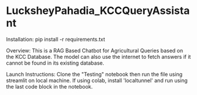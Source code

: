 # LucksheyPahadia_KCCQueryAssistant

Installation: pip install -r requirements.txt

Overview: This is a RAG Based Chatbot for Agricultural Queries based on the KCC Database. The model can also use the internet to fetch answers if it cannot be found in its existing database.

Launch Instructions: Clone the "Testing" notebook then run the file using streamlit on local machine. If using colab, install 'localtunnel' and run using the last code block in the notebook.
